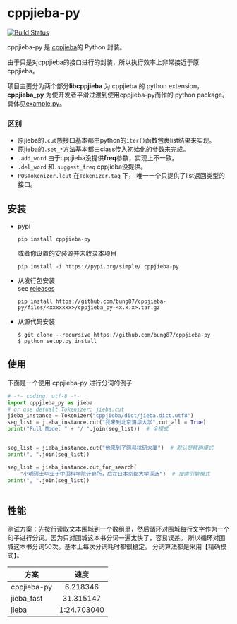 # cppjieba-py   

[![Build Status](https://travis-ci.org/bung87/cppjieba-py.svg?branch=master)](https://travis-ci.org/bung87/cppjieba-py)

cppjieba-py 是 [cppjieba](https://github.com/yanyiwu/cppjieba)的 Python 封装。 

由于只是对cppjieba的接口进行的封装，所以执行效率上非常接近于原cppjieba。  

项目主要分为两个部分**libcppjieba** 为 cppjieba 的 python extension，  
**cppjieba_py** 为使开发者平滑过渡到使用cppjieba-py而作的 python package。 
具体见[example.py](example.py)。  

### 区别  

* 原jieba的`.cut`族接口基本都由python的`iter()`函数包裹list结果来实现。  
* 原jieba的`.set_*`方法基本都由class传入初始化的参数来完成。  
* `.add_word` 由于cppjieba没提供**freq**参数，实现上不一致。  
* `.del_word` 和`.suggest_freq` cppjieba没提供。  
* `POSTokenizer.lcut` 在`Tokenizer.tag` 下， 唯一一个只提供了list返回类型的接口。

## 安装  

* pypi  

	```pip install cppjieba-py```  
	
	或者你设置的安装源并未收录本项目  

	```pip install -i https://pypi.org/simple/ cppjieba-py```  

* 从发行包安装  
	see [releases](https://github.com/bung87/cppjieba-py/releases)  

	```pip install https://github.com/bung87/cppjieba-py/files/<xxxxxxx>/cppjieba_py-<x.x.x>.tar.gz```  

* 从源代码安装

	```
	$ git clone --recursive https://github.com/bung87/cppjieba-py
	$ python setup.py install 
	```


## 使用

下面是一个使用 cppjieba-py 进行分词的例子

```python
# -*- coding: utf-8 -*-
import cppjieba_py as jieba 
# or use defualt Tokenizer: jieba.cut 
jieba_instance = Tokenizer("cppjieba/dict/jieba.dict.utf8")
seg_list = jieba_instance.cut("我来到北京清华大学",cut_all = True)
print("Full Mode: " + "/ ".join(seg_list))  # 全模式


seg_list = jieba_instance.cut("他来到了网易杭研大厦")  # 默认是精确模式
print(", ".join(seg_list))

seg_list = jieba_instance.cut_for_search(
    "小明硕士毕业于中国科学院计算所，后在日本京都大学深造")  # 搜索引擎模式
print(", ".join(seg_list))
    
```

## 性能

测试[方案](https://yanyiwu.com/work/2015/06/14/jieba-series-performance-test.html)：先按行读取文本围城到一个数组里，然后循环对围城每行文字作为一个句子进行分词。因为只对围城这本书分词一遍太快了，容易误差。 所以循环对围城这本书分词50次。基本上每次分词耗时都很稳定。 分词算法都是采用【精确模式】。

| 方案        | 速度             |
| ------------- |:-------------:|
| cppjieba-py      | 6.218346  |
| jieba_fast      | 31.315147  |
| jieba      | 1:24.703040    |